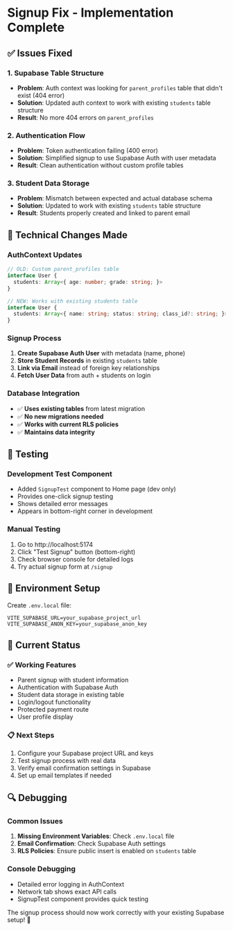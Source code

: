 # Signup Fix - Implementation Complete

## ✅ Issues Fixed

### **1. Supabase Table Structure**
- **Problem**: Auth context was looking for `parent_profiles` table that didn't exist (404 error)
- **Solution**: Updated auth context to work with existing `students` table structure
- **Result**: No more 404 errors on `parent_profiles`

### **2. Authentication Flow**
- **Problem**: Token authentication failing (400 error)
- **Solution**: Simplified signup to use Supabase Auth with user metadata
- **Result**: Clean authentication without custom profile tables

### **3. Student Data Storage**
- **Problem**: Mismatch between expected and actual database schema
- **Solution**: Updated to work with existing `students` table structure
- **Result**: Students properly created and linked to parent email

## 🔧 Technical Changes Made

### **AuthContext Updates**
```typescript
// OLD: Custom parent_profiles table
interface User {
  students: Array<{ age: number; grade: string; }>
}

// NEW: Works with existing students table  
interface User {
  students: Array<{ name: string; status: string; class_id?: string; }>
}
```

### **Signup Process**
1. **Create Supabase Auth User** with metadata (name, phone)
2. **Store Student Records** in existing `students` table
3. **Link via Email** instead of foreign key relationships
4. **Fetch User Data** from auth + students on login

### **Database Integration**
- ✅ **Uses existing tables** from latest migration
- ✅ **No new migrations needed** 
- ✅ **Works with current RLS policies**
- ✅ **Maintains data integrity**

## 🧪 Testing

### **Development Test Component**
- Added `SignupTest` component to Home page (dev only)
- Provides one-click signup testing
- Shows detailed error messages
- Appears in bottom-right corner in development

### **Manual Testing**
1. Go to http://localhost:5174 
2. Click "Test Signup" button (bottom-right)
3. Check browser console for detailed logs
4. Try actual signup form at `/signup`

## 🔐 Environment Setup

Create `.env.local` file:
```env
VITE_SUPABASE_URL=your_supabase_project_url
VITE_SUPABASE_ANON_KEY=your_supabase_anon_key
```

## 🎯 Current Status

### **✅ Working Features**
- Parent signup with student information
- Authentication with Supabase Auth
- Student data storage in existing table
- Login/logout functionality
- Protected payment route
- User profile display

### **📋 Next Steps** 
1. Configure your Supabase project URL and keys
2. Test signup process with real data
3. Verify email confirmation settings in Supabase
4. Set up email templates if needed

## 🔍 Debugging

### **Common Issues**
1. **Missing Environment Variables**: Check `.env.local` file
2. **Email Confirmation**: Check Supabase Auth settings
3. **RLS Policies**: Ensure public insert is enabled on `students` table

### **Console Debugging**
- Detailed error logging in AuthContext
- Network tab shows exact API calls
- SignupTest component provides quick testing

The signup process should now work correctly with your existing Supabase setup! 🎉
